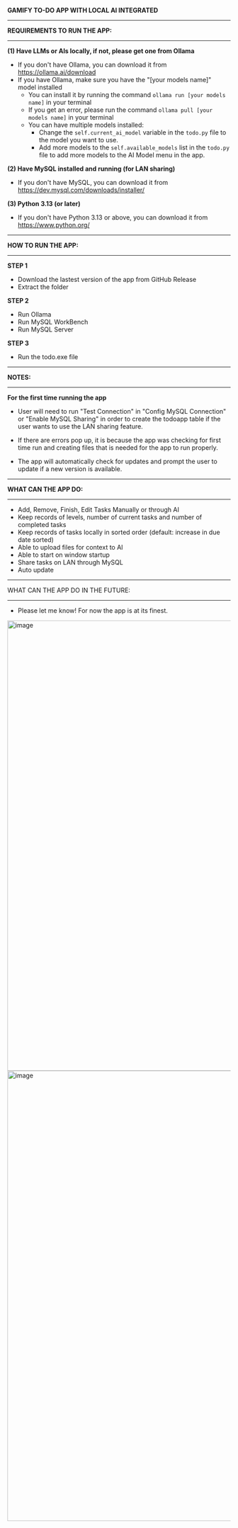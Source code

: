 **GAMIFY TO-DO APP WITH LOCAL AI INTEGRATED**

________________________________
**REQUIREMENTS TO RUN THE APP:**
________________________________

**(1) Have LLMs or AIs locally, if not, please get one from Ollama**

- If you don't have Ollama, you can download it from https://ollama.ai/download
- If you have Ollama, make sure you have the "[your models name]" model installed
  - You can install it by running the command `ollama run [your models name]` in your terminal
  - If you get an error, please run the command `ollama pull [your models name]` in your terminal
  - You can have multiple models installed:
    - Change the `self.current_ai_model` variable in the `todo.py` file to the model you want to use.
    - Add more models to the `self.available_models` list in the `todo.py` file to add more models to the AI Model menu in the app.

**(2) Have MySQL installed and running (for LAN sharing)**

- If you don't have MySQL, you can download it from https://dev.mysql.com/downloads/installer/

**(3) Python 3.13 (or later)**

- If you don't have Python 3.13 or above, you can download it from https://www.python.org/

________________________
**HOW TO RUN THE APP:**
________________________

**STEP 1**

- Download the lastest version of the app from GitHub Release
- Extract the folder

**STEP 2**

- Run Ollama
- Run MySQL WorkBench
- Run MySQL Server

**STEP 3**

- Run the todo.exe file

_________________
**NOTES:**
_________________

**For the first time running the app**

  - User will need to run "Test Connection" in "Config MySQL Connection" or "Enable MySQL Sharing" in order to create the todoapp table if the user wants to use the LAN sharing feature.
  - If there are errors pop up, it is because the app was checking for first time run and creating files that is needed for the app to run properly.

- The app will automatically check for updates and prompt the user to update if a new version is available.

_________________________
**WHAT CAN THE APP DO:**
_________________________

- Add, Remove, Finish, Edit Tasks Manually or through AI
- Keep records of levels, number of current tasks and number of completed tasks
- Keep records of tasks locally in sorted order (default: increase in due date sorted)
- Able to upload files for context to AI
- Able to start on window startup
- Share tasks on LAN through MySQL
- Auto update
  
_________________________________

WHAT CAN THE APP DO IN THE FUTURE:
__________________________________

- Please let me know! For now the app is at its finest.

<img width="1918" height="1017" alt="image" src="https://github.com/user-attachments/assets/3e84bfce-c935-4df7-9a82-e2f62e20a4a6" />

<img width="1918" height="1017" alt="image" src="https://github.com/user-attachments/assets/b3403f0c-00ac-453d-9ab7-045ccb77ddba" />

